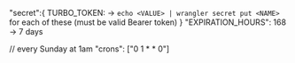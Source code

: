 "secret":{
TURBO_TOKEN: <Secret> -> `echo <VALUE> | wrangler secret put <NAME>` for each of these (must be valid Bearer token)
}
"EXPIRATION_HOURS": 168 -> 7 days

// every Sunday at 1am
"crons": ["0 1 * * 0"]
